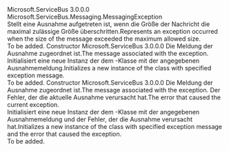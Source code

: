 <Type Name="MessageSizeExceededException" FullName="Microsoft.ServiceBus.Messaging.MessageSizeExceededException">
  <TypeSignature Language="C#" Value="public sealed class MessageSizeExceededException : Microsoft.ServiceBus.Messaging.MessagingException" />
  <TypeSignature Language="ILAsm" Value=".class public auto ansi serializable sealed beforefieldinit MessageSizeExceededException extends Microsoft.ServiceBus.Messaging.MessagingException" />
  <TypeSignature Language="DocId" Value="T:Microsoft.ServiceBus.Messaging.MessageSizeExceededException" />
  <TypeSignature Language="VB.NET" Value="Public NotInheritable Class MessageSizeExceededException&#xA;Inherits MessagingException" />
  <TypeSignature Language="F#" Value="type MessageSizeExceededException = class&#xA;    inherit MessagingException" />
  <AssemblyInfo>
    <AssemblyName>Microsoft.ServiceBus</AssemblyName>
    <AssemblyVersion>3.0.0.0</AssemblyVersion>
  </AssemblyInfo>
  <Base>
    <BaseTypeName>Microsoft.ServiceBus.Messaging.MessagingException</BaseTypeName>
  </Base>
  <Interfaces />
  <Docs>
    <summary><span data-ttu-id="810a3-101">Stellt eine Ausnahme aufgetreten ist, wenn die Größe der Nachricht die maximal zulässige Größe überschritten.</span><span class="sxs-lookup"><span data-stu-id="810a3-101">Represents an exception occurred when the size of the message exceeded the maximum allowed size.</span></span></summary>
    <remarks>To be added.</remarks>
  </Docs>
  <Members>
    <Member MemberName=".ctor">
      <MemberSignature Language="C#" Value="public MessageSizeExceededException (string message);" />
      <MemberSignature Language="ILAsm" Value=".method public hidebysig specialname rtspecialname instance void .ctor(string message) cil managed" />
      <MemberSignature Language="DocId" Value="M:Microsoft.ServiceBus.Messaging.MessageSizeExceededException.#ctor(System.String)" />
      <MemberSignature Language="VB.NET" Value="Public Sub New (message As String)" />
      <MemberSignature Language="F#" Value="new Microsoft.ServiceBus.Messaging.MessageSizeExceededException : string -&gt; Microsoft.ServiceBus.Messaging.MessageSizeExceededException" Usage="new Microsoft.ServiceBus.Messaging.MessageSizeExceededException message" />
      <MemberType>Constructor</MemberType>
      <AssemblyInfo>
        <AssemblyName>Microsoft.ServiceBus</AssemblyName>
        <AssemblyVersion>3.0.0.0</AssemblyVersion>
      </AssemblyInfo>
      <Parameters>
        <Parameter Name="message" Type="System.String" />
      </Parameters>
      <Docs>
        <param name="message"><span data-ttu-id="810a3-102">Die Meldung der Ausnahme zugeordnet ist.</span><span class="sxs-lookup"><span data-stu-id="810a3-102">The message associated with the exception.</span></span></param>
        <summary><span data-ttu-id="810a3-103">Initialisiert eine neue Instanz der dem <see cref="T:Microsoft.ServiceBus.Messaging.MessageSizeExceededException" /> -Klasse mit der angegebenen Ausnahmemeldung.</span><span class="sxs-lookup"><span data-stu-id="810a3-103">Initializes a new instance of the <see cref="T:Microsoft.ServiceBus.Messaging.MessageSizeExceededException" /> class with specified exception message.</span></span></summary>
        <remarks>To be added.</remarks>
      </Docs>
    </Member>
    <Member MemberName=".ctor">
      <MemberSignature Language="C#" Value="public MessageSizeExceededException (string message, Exception innerException);" />
      <MemberSignature Language="ILAsm" Value=".method public hidebysig specialname rtspecialname instance void .ctor(string message, class System.Exception innerException) cil managed" />
      <MemberSignature Language="DocId" Value="M:Microsoft.ServiceBus.Messaging.MessageSizeExceededException.#ctor(System.String,System.Exception)" />
      <MemberSignature Language="VB.NET" Value="Public Sub New (message As String, innerException As Exception)" />
      <MemberSignature Language="F#" Value="new Microsoft.ServiceBus.Messaging.MessageSizeExceededException : string * Exception -&gt; Microsoft.ServiceBus.Messaging.MessageSizeExceededException" Usage="new Microsoft.ServiceBus.Messaging.MessageSizeExceededException (message, innerException)" />
      <MemberType>Constructor</MemberType>
      <AssemblyInfo>
        <AssemblyName>Microsoft.ServiceBus</AssemblyName>
        <AssemblyVersion>3.0.0.0</AssemblyVersion>
      </AssemblyInfo>
      <Parameters>
        <Parameter Name="message" Type="System.String" />
        <Parameter Name="innerException" Type="System.Exception" />
      </Parameters>
      <Docs>
        <param name="message"><span data-ttu-id="810a3-104">Die Meldung der Ausnahme zugeordnet ist.</span><span class="sxs-lookup"><span data-stu-id="810a3-104">The message associated with the exception.</span></span></param>
        <param name="innerException"><span data-ttu-id="810a3-105">Der Fehler, der die aktuelle Ausnahme verursacht hat.</span><span class="sxs-lookup"><span data-stu-id="810a3-105">The error that caused the current exception.</span></span></param>
        <summary><span data-ttu-id="810a3-106">Initialisiert eine neue Instanz der dem <see cref="T:Microsoft.ServiceBus.Messaging.MessageSizeExceededException" /> -Klasse mit der angegebenen Ausnahmemeldung und der Fehler, der die Ausnahme verursacht hat.</span><span class="sxs-lookup"><span data-stu-id="810a3-106">Initializes a new instance of the <see cref="T:Microsoft.ServiceBus.Messaging.MessageSizeExceededException" /> class with specified exception message and the error that caused the exception.</span></span></summary>
        <remarks>To be added.</remarks>
      </Docs>
    </Member>
  </Members>
</Type>